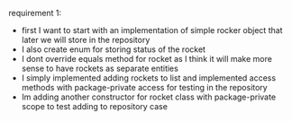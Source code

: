 requirement 1:
 - first I want to start with an implementation of simple rocker object that later we will store in the repository
 - I also create enum for storing status of the rocket
 - I dont override equals method for rocket as I think it will make more sense to have rockets as separate entities
 - I simply implemented adding rockets to list and implemented access methods with package-private access for testing in the repository
 - Im adding another constructor for rocket class with package-private scope to test adding to repository case
